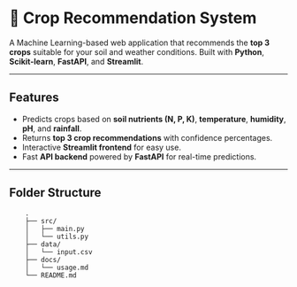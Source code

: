 # 🌱 Crop Recommendation System

A Machine Learning-based web application that recommends the **top 3 crops** suitable for your soil and weather conditions. Built with **Python**, **Scikit-learn**, **FastAPI**, and **Streamlit**.

---

## Features

- Predicts crops based on **soil nutrients (N, P, K)**, **temperature**, **humidity**, **pH**, and **rainfall**.
- Returns **top 3 crop recommendations** with confidence percentages.
- Interactive **Streamlit frontend** for easy use.
- Fast **API backend** powered by **FastAPI** for real-time predictions.

---

## Folder Structure
        .
        ├── src/
        │   ├── main.py
        │   └── utils.py
        ├── data/
        │   └── input.csv
        ├── docs/
        │   └── usage.md
        └── README.md

